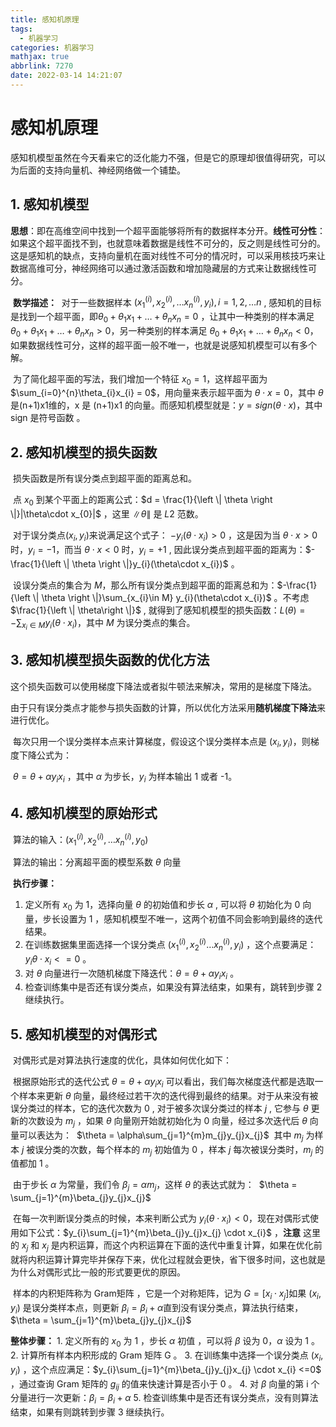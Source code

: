 ```yaml
---
title: 感知机原理
tags:
  - 机器学习
categories: 机器学习
mathjax: true
abbrlink: 7270
date: 2022-03-14 14:21:07
---
```


# 感知机原理

​		感知机模型虽然在今天看来它的泛化能力不强，但是它的原理却很值得研究，可以为后面的支持向量机、神经网络做一个铺垫。

## 1. 感知机模型

​	**思想**：即在高维空间中找到一个超平面能够将所有的数据样本分开。
​	**线性可分性**：如果这个超平面找不到，也就意味着数据是线性不可分的，反之则是线性可分的。这是感知机的缺点，支持向量机在面对线性不可分的情况时，可以采用核技巧来让数据高维可分，神经网络可以通过激活函数和增加隐藏层的方式来让数据线性可分。

​	**数学描述：**
​		对于一些数据样本 $(x_{1}^{(i)},x_{2}^{(i)},\dots x_{n}^{(i)},y_{i}),i=1,2,\dots n$ , 感知机的目标是找到一个超平面，即$\theta_{0} + \theta_{1}x_{1} + \dots +\theta_{n}x_{n} = 0$ ，让其中一种类别的样本满足 $\theta_{0} + \theta_{1}x_{1} + \dots +\theta_{n}x_{n} > 0$，另一种类别的样本满足 $\theta_{0} + \theta_{1}x_{1} + \dots +\theta_{n}x_{n} < 0$，如果数据线性可分，这样的超平面一般不唯一，也就是说感知机模型可以有多个解。

​		为了简化超平面的写法，我们增加一个特征 $x_{0} = 1$，这样超平面为$\sum_{i=0}^{n}\theta_{i}x_{i} = 0$，用向量来表示超平面为 $\theta\cdot x = 0$，其中 $\theta$ 是(n+1)x1维的，x 是 (n+1)x1 的向量。而感知机模型就是：$y = sign(\theta\cdot x)$，其中 sign 是符号函数 。


## 2. 感知机模型的损失函数

​		损失函数是所有误分类点到超平面的距离总和。

​		点 $x_{0}$ 到某个平面上的距离公式：$d = \frac{1}{\left \| \theta \right \|}|\theta\cdot x_{0}|$ ，这里 $\left \| \theta \right \|$ 是 $L2$ 范数。

​		对于误分类点$(x_{i},y_{i})$来说满足这个式子： $-y_{i}(\theta\cdot x_{i}) > 0$ ，这是因为当 $\theta\cdot x>0$ 时，$y_{i} = -1$，而当 $\theta\cdot x<0$ 时，$y_{i} = +1$ , 因此误分类点到超平面的距离为：$-\frac{1}{\left \| \theta \right \|}y_{i}(\theta\cdot x_{i})$  。

​		设误分类点的集合为 $M$，那么所有误分类点到超平面的距离总和为：$-\frac{1}{\left \| \theta \right \|}\sum_{x_{i}\in M} y_{i}(\theta\cdot x_{i})$ 。不考虑 $\frac{1}{\left \| \theta\right \|}$ , 就得到了感知机模型的损失函数：$L(\theta) = -\sum_{x_{i}\in M}y_{i}(\theta\cdot x_{i})$，其中 $M$ 为误分类点的集合。



## 3. 感知机模型损失函数的优化方法

​		这个损失函数可以使用梯度下降法或者拟牛顿法来解决，常用的是梯度下降法。

​		由于只有误分类点才能参与损失函数的计算，所以优化方法采用**随机梯度下降法**来进行优化。

​		每次只用一个误分类样本点来计算梯度，假设这个误分类样本点是 $(x_{i},y_{i})$，则梯度下降公式为：

​		$\theta = \theta + \alpha y_{i}x_{i}$ ，其中 $\alpha$ 为步长，$y_{i}$ 为样本输出 1 或者 -1。


## 4. 感知机模型的原始形式

​		算法的输入：$(x_{1}^{(i)},x_{2}^{(i)},\dots x_{n}^{(i)},y_{0})$ 

​		算法的输出：分离超平面的模型系数 $\theta$ 向量		

​		**执行步骤：**

1. 定义所有 $x_{0}$ 为 1，选择向量 $\theta$ 的初始值和步长 $\alpha$ , 可以将 $\theta$ 初始化为 0 向量，步长设置为 1 ，感知机模型不唯一，这两个初值不同会影响到最终的迭代结果。
2. 在训练数据集里面选择一个误分类点 $(x_{1}^{(i)},x_{2}^{(i)}\dots x_{n}^{(i)},y_{i})$ ，这个点要满足：$y_{i}\theta\cdot x_{i} <= 0$ 。
3. 对 $\theta$ 向量进行一次随机梯度下降迭代：$\theta = \theta + \alpha y_{i}x_{i}$ 。
4.  检查训练集中是否还有误分类点，如果没有算法结束，如果有，跳转到步骤 2 继续执行。



## 5. 感知机模型的对偶形式

​		对偶形式是对算法执行速度的优化，具体如何优化如下：

​			根据原始形式的迭代公式 $\theta = \theta + \alpha y_{i}x_{i}$ 可以看出，我们每次梯度迭代都是选取一个样本来更新 $\theta$ 向量，最终经过若干次的迭代得到最终的结果。对于从来没有被误分类过的样本，它的迭代次数为 0 , 对于被多次误分类过的样本 $j$ , 它参与 $\theta$ 更新的次数设为 $m_{j}$ ，如果 $\theta$ 向量刚开始就初始化为 0 向量，经过多次迭代后 $\theta$ 向量可以表达为：
​		$\theta = \alpha\sum_{j=1}^{m}m_{j}y_{j}x_{j}$ 
​		其中 $m_{j}$ 为样本 $j$ 被误分类的次数，每个样本的 $m_{j}$ 初始值为 0 ，样本 $j$ 每次被误分类时，$m_{j}$ 的值都加 1 。

​		由于步长 $\alpha$ 为常量，我们令 $\beta_{j} = \alpha m_{j}$，这样 $\theta$ 的表达式就为：
​		$\theta = \sum_{j=1}^{m}\beta_{j}y_{j}x_{j}$ 

​			在每一次判断误分类点的时候，本来判断公式为 $y_{i}(\theta\cdot x_{i}) < 0$，现在对偶形式使用如下公式：$y_{i}\sum_{j=1}^{m}\beta_{j}y_{j}x_{j} \cdot x_{i}$ ，**注意** 这里的 $x_{j}$ 和 $x_{j}$ 是内积运算，而这个内积运算在下面的迭代中重复计算，如果在优化前就将内积运算计算完毕并保存下来，优化过程就会更快，省下很多时间，这也就是为什么对偶形式比一般的形式要更优的原因。

​			样本的内积矩阵称为 Gram矩阵 ，它是一个对称矩阵，记为 $G = [x_{i} \cdot x_{j}]$ 
​		如果 $(x_{i},y_{i})$ 是误分类样本点，则更新 $\beta_{i} = \beta_{i} + \alpha$
​		直到没有误分类点，算法执行结束，$\theta = \sum_{j=1}^{m}\beta_{j}y_{j}x_{j}$ 

**整体步骤：**
	1. 定义所有的 $x_{0}$ 为 1 ，步长 $\alpha$ 初值 ，可以将 $\beta$ 设为 0，$\alpha$ 设为 1 。
	2. 计算所有样本内积形成的 Gram 矩阵 G 。
	3. 在训练集中选择一个误分类点 $(x_{i},y_{i})$ ，这个点应满足：$y_{i}\sum_{j=1}^{m}\beta_{j}y_{j}x_{j} \cdot x_{i} <=0$ ，通过查询 Gram 矩阵的 $g_{ij}$ 的值来快速计算是否小于 0 。
	4. 对 $\beta$ 向量的第 i 个分量进行一次更新：$\beta_{i} = \beta_{i} + \alpha$ 
	5. 检查训练集中是否还有误分类点，没有则算法结束，如果有则跳转到步骤 3 继续执行。























